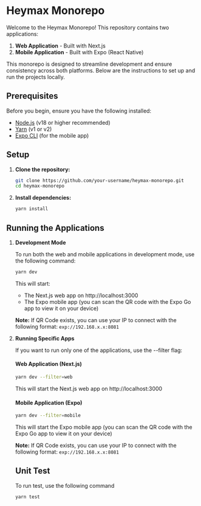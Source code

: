 # Heymax Monorepo

Welcome to the Heymax Monorepo! This repository contains two applications:

1. **Web Application** - Built with Next.js
2. **Mobile Application** - Built with Expo (React Native)

This monorepo is designed to streamline development and ensure consistency across both platforms. Below are the instructions to set up and run the projects locally.

## Prerequisites

Before you begin, ensure you have the following installed:

- [Node.js](https://nodejs.org/) (v18 or higher recommended)
- [Yarn](https://yarnpkg.com/) (v1 or v2)
- [Expo CLI](https://docs.expo.dev/get-started/installation/) (for the mobile app)

## Setup

1. **Clone the repository:**
    ```bash
    git clone https://github.com/your-username/heymax-monorepo.git
    cd heymax-monorepo
    ```

2. **Install dependencies:**
    ```bash
    yarn install
    ```

## Running the Applications

1. **Development Mode**

    To run both the web and mobile applications in development mode, use the following command:

    ```bash
    yarn dev
    ```

    This will start:
    - The Next.js web app on http://localhost:3000
    - The Expo mobile app (you can scan the QR code with the Expo Go app to view it on your device)

    **Note:** If QR Code exists, you can use your IP to connect with the following format: `exp://192.168.x.x:8081`

2. **Running Specific Apps**

    If you want to run only one of the applications, use the --filter flag:

    #### Web Application (Next.js)

    ```bash
    yarn dev --filter=web
    ```

    This will start the Next.js web app on http://localhost:3000

    #### Mobile Application (Expo)

    ```bash
    yarn dev --filter=mobile
    ```

    This will start the Expo mobile app (you can scan the QR code with the Expo Go app to view it on your device)

    **Note:** If QR Code exists, you can use your IP to connect with the following format: `exp://192.168.x.x:8081`

    ## Unit Test
    To run test, use the following command
    ```bash
    yarn test
    ```